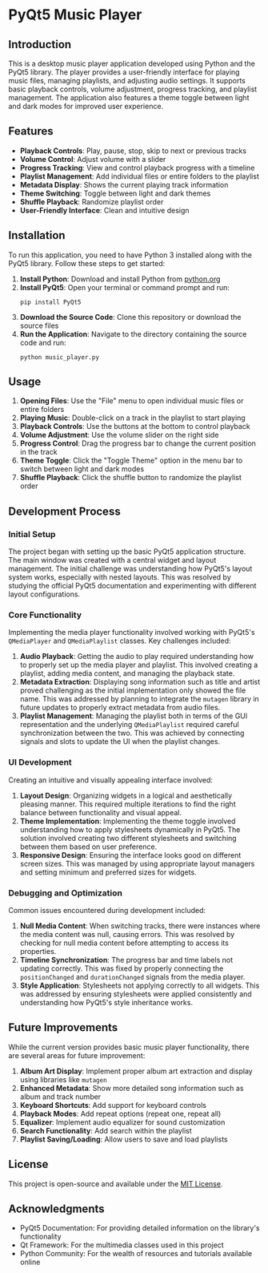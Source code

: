# PyQt5 Music Player

## Introduction

This is a desktop music player application developed using Python and the PyQt5 library. The player provides a user-friendly interface for playing music files, managing playlists, and adjusting audio settings. It supports basic playback controls, volume adjustment, progress tracking, and playlist management. The application also features a theme toggle between light and dark modes for improved user experience.

## Features

- **Playback Controls**: Play, pause, stop, skip to next or previous tracks
- **Volume Control**: Adjust volume with a slider
- **Progress Tracking**: View and control playback progress with a timeline
- **Playlist Management**: Add individual files or entire folders to the playlist
- **Metadata Display**: Shows the current playing track information
- **Theme Switching**: Toggle between light and dark themes
- **Shuffle Playback**: Randomize playlist order
- **User-Friendly Interface**: Clean and intuitive design

## Installation

To run this application, you need to have Python 3 installed along with the PyQt5 library. Follow these steps to get started:

1. **Install Python**: Download and install Python from [python.org](https://www.python.org/downloads/)
2. **Install PyQt5**: Open your terminal or command prompt and run:
   ```
   pip install PyQt5
   ```
3. **Download the Source Code**: Clone this repository or download the source files
4. **Run the Application**: Navigate to the directory containing the source code and run:
   ```
   python music_player.py
   ```

## Usage

1. **Opening Files**: Use the "File" menu to open individual music files or entire folders
2. **Playing Music**: Double-click on a track in the playlist to start playing
3. **Playback Controls**: Use the buttons at the bottom to control playback
4. **Volume Adjustment**: Use the volume slider on the right side
5. **Progress Control**: Drag the progress bar to change the current position in the track
6. **Theme Toggle**: Click the "Toggle Theme" option in the menu bar to switch between light and dark modes
7. **Shuffle Playback**: Click the shuffle button to randomize the playlist order

## Development Process

### Initial Setup

The project began with setting up the basic PyQt5 application structure. The main window was created with a central widget and layout management. The initial challenge was understanding how PyQt5's layout system works, especially with nested layouts. This was resolved by studying the official PyQt5 documentation and experimenting with different layout configurations.

### Core Functionality

Implementing the media player functionality involved working with PyQt5's `QMediaPlayer` and `QMediaPlaylist` classes. Key challenges included:

1. **Audio Playback**: Getting the audio to play required understanding how to properly set up the media player and playlist. This involved creating a playlist, adding media content, and managing the playback state.
2. **Metadata Extraction**: Displaying song information such as title and artist proved challenging as the initial implementation only showed the file name. This was addressed by planning to integrate the `mutagen` library in future updates to properly extract metadata from audio files.
3. **Playlist Management**: Managing the playlist both in terms of the GUI representation and the underlying `QMediaPlaylist` required careful synchronization between the two. This was achieved by connecting signals and slots to update the UI when the playlist changes.

### UI Development

Creating an intuitive and visually appealing interface involved:

1. **Layout Design**: Organizing widgets in a logical and aesthetically pleasing manner. This required multiple iterations to find the right balance between functionality and visual appeal.
2. **Theme Implementation**: Implementing the theme toggle involved understanding how to apply stylesheets dynamically in PyQt5. The solution involved creating two different stylesheets and switching between them based on user preference.
3. **Responsive Design**: Ensuring the interface looks good on different screen sizes. This was managed by using appropriate layout managers and setting minimum and preferred sizes for widgets.

### Debugging and Optimization

Common issues encountered during development included:

1. **Null Media Content**: When switching tracks, there were instances where the media content was null, causing errors. This was resolved by checking for null media content before attempting to access its properties.
2. **Timeline Synchronization**: The progress bar and time labels not updating correctly. This was fixed by properly connecting the `positionChanged` and `durationChanged` signals from the media player.
3. **Style Application**: Stylesheets not applying correctly to all widgets. This was addressed by ensuring stylesheets were applied consistently and understanding how PyQt5's style inheritance works.

## Future Improvements

While the current version provides basic music player functionality, there are several areas for future improvement:

1. **Album Art Display**: Implement proper album art extraction and display using libraries like `mutagen`
2. **Enhanced Metadata**: Show more detailed song information such as album and track number
3. **Keyboard Shortcuts**: Add support for keyboard controls
4. **Playback Modes**: Add repeat options (repeat one, repeat all)
5. **Equalizer**: Implement audio equalizer for sound customization
6. **Search Functionality**: Add search within the playlist
7. **Playlist Saving/Loading**: Allow users to save and load playlists

## License

This project is open-source and available under the [MIT License](https://opensource.org/licenses/MIT).

## Acknowledgments

- PyQt5 Documentation: For providing detailed information on the library's functionality
- Qt Framework: For the multimedia classes used in this project
- Python Community: For the wealth of resources and tutorials available online
